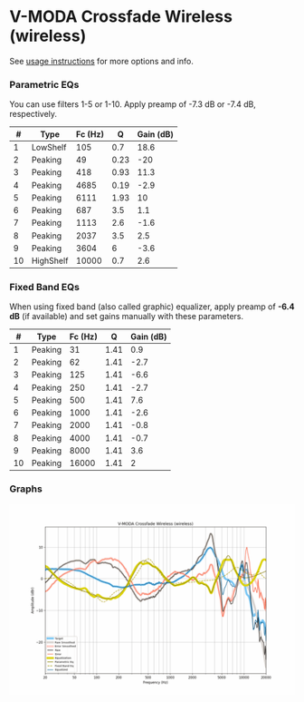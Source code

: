 # V-MODA Crossfade Wireless (wireless)
See [usage instructions](https://github.com/jaakkopasanen/AutoEq#usage) for more options and info.

### Parametric EQs
You can use filters 1-5 or 1-10. Apply preamp of -7.3 dB or -7.4 dB, respectively.

|   # | Type      |   Fc (Hz) |    Q |   Gain (dB) |
|-----|-----------|-----------|------|-------------|
|   1 | LowShelf  |       105 | 0.7  |        18.6 |
|   2 | Peaking   |        49 | 0.23 |       -20   |
|   3 | Peaking   |       418 | 0.93 |        11.3 |
|   4 | Peaking   |      4685 | 0.19 |        -2.9 |
|   5 | Peaking   |      6111 | 1.93 |        10   |
|   6 | Peaking   |       687 | 3.5  |         1.1 |
|   7 | Peaking   |      1113 | 2.6  |        -1.6 |
|   8 | Peaking   |      2037 | 3.5  |         2.5 |
|   9 | Peaking   |      3604 | 6    |        -3.6 |
|  10 | HighShelf |     10000 | 0.7  |         2.6 |

### Fixed Band EQs
When using fixed band (also called graphic) equalizer, apply preamp of **-6.4 dB** (if available) and set gains manually with these parameters.

|   # | Type    |   Fc (Hz) |    Q |   Gain (dB) |
|-----|---------|-----------|------|-------------|
|   1 | Peaking |        31 | 1.41 |         0.9 |
|   2 | Peaking |        62 | 1.41 |        -2.7 |
|   3 | Peaking |       125 | 1.41 |        -6.6 |
|   4 | Peaking |       250 | 1.41 |        -2.7 |
|   5 | Peaking |       500 | 1.41 |         7.6 |
|   6 | Peaking |      1000 | 1.41 |        -2.6 |
|   7 | Peaking |      2000 | 1.41 |        -0.8 |
|   8 | Peaking |      4000 | 1.41 |        -0.7 |
|   9 | Peaking |      8000 | 1.41 |         3.6 |
|  10 | Peaking |     16000 | 1.41 |         2   |

### Graphs
![](./V-MODA%20Crossfade%20Wireless%20(wireless).png)
